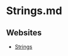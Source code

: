 # Strings.md

## Websites

* [Strings](https://learn.microsoft.com/en-us/sysinternals/downloads/strings)
